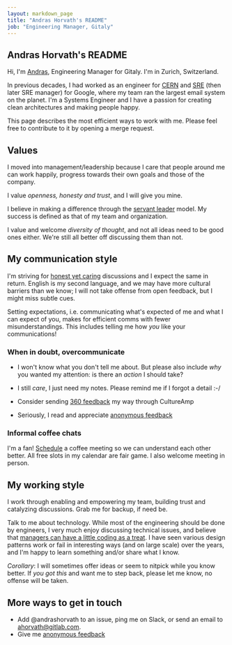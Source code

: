 ```yaml
---
layout: markdown_page
title: "Andras Horvath's README"
job: "Engineering Manager, Gitaly"
---
```


## Andras Horvath's README

Hi, I'm [Andras](https://about.gitlab.com/company/team/#andrashorvath),
Engineering Manager for Gitaly. I'm in Zurich, Switzerland.

In previous decades, I had worked as an engineer for [CERN](http://home.cern)
and [SRE](http://sre.google) (then later SRE manager) for Google, where my team
ran the largest email system on the planet. I'm a Systems Engineer and I have a
passion for creating clean architectures and making people happy.

This page describes the most efficient ways to work with me.
Please feel free to contribute to it by opening a merge request.

## Values

I moved into management/leadership because I care that people around me can
work happily, progress towards their own goals and those of the company.

I value _openness, honesty and trust_, and I will give you mine.

I believe in making a difference through the [servant
leader](https://en.wikipedia.org/wiki/Servant_leadership) model. My success is
defined as that of my team and organization.

I value and welcome _diversity of thought_, and not all ideas need to be good
ones either. We're still all better off discussing them than not.

## My communication style

I'm striving for [honest yet
caring](https://en.wikipedia.org/wiki/Radical_Candor) discussions and I expect
the same in return. English is my second language, and we may have more
cultural barriers than we know; I will not take offense from open feedback, but
I might miss subtle cues.

Setting expectations, i.e. communicating what's expected of me and what I can
expect of you, makes for efficient comms with fewer misunderstandings. This
includes telling me how _you_ like your communications!

### When in doubt, overcommunicate

- I won't know what you don't tell me about. But please also include _why_ you
wanted my attention: is there an _action_ I should take?

- I still _care_, I just need my notes. Please remind me if I forgot a detail
  :-/

- Consider sending [360
  feedback](https://about.gitlab.com/handbook/business-technology/tech-stack/#cultureamp)
  my way through CultureAmp

- Seriously, I read and appreciate [anonymous
  feedback](https://docs.google.com/forms/d/e/1FAIpQLSe1JsEAp7gzUnzeVZpPOeP9LbNJ1b562Admkz5G3HgY4N9PmQ/viewform)

### Informal coffee chats

I'm a fan! [Schedule](https://calendly.com/andrashorvath) a coffee meeting so
we can understand each other better.  All free slots in my calendar are fair
game. I also welcome meeting in person.

## My working style

I work through enabling and empowering my team, building trust and catalyzing
discussions. Grab me for backup, if need be.

Talk to me about technology. While most of the engineering should be done by
engineers, I very much enjoy discussing technical issues, and believe that
[managers can have a little coding as a
treat](https://knowyourmeme.com/memes/cats-can-have-a-little-salami). I have
seen various design patterns work or fail in interesting ways (and on large
scale) over the years, and I'm happy to learn something and/or share what I
know.

*Corollary*: I will sometimes offer ideas or seem to nitpick while you know
better. If _you got this_ and want me to step back, please let me know, no
offense will be taken.

## More ways to get in touch

- Add @andrashorvath to an issue, ping me on Slack, or send an email to ahorvath@gitlab.com.
- Give me [anonymous
  feedback](https://docs.google.com/forms/d/e/1FAIpQLSe1JsEAp7gzUnzeVZpPOeP9LbNJ1b562Admkz5G3HgY4N9PmQ/viewform)
